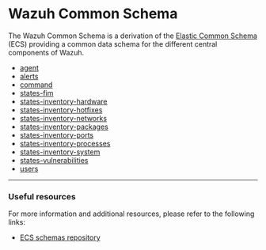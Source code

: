 # Wazuh Common Schema

The Wazuh Common Schema is a derivation of the [Elastic Common Schema](https://www.elastic.co/guide/en/ecs/current/ecs-field-reference.html) (ECS) providing a common data schema for the different central components of Wazuh.

- [agent](agents.md)
- [alerts](alerts.md)
- [command](commands.md)
- [states-fim](states-fim.md)
- [states-inventory-hardware](inventory-hardware.md)
- [states-inventory-hotfixes](inventory-hotfixes.md)
- [states-inventory-networks](inventory-networks.md)
- [states-inventory-packages](inventory-packages.md)
- [states-inventory-ports](inventory-ports.md)
- [states-inventory-processes](inventory-processes.md)
- [states-inventory-system](inventory-system.md)
- [states-vulnerabilities](states-vulnerability.md)
- [users](users.md)

---

### Useful resources
For more information and additional resources, please refer to the following links:
- [ECS schemas repository](https://github.com/elastic/ecs/tree/main/schemas)

